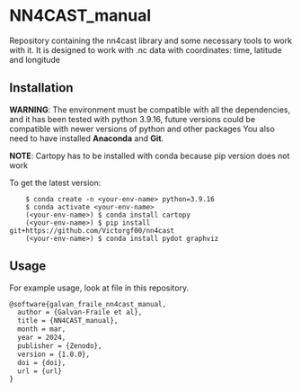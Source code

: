 # NN4CAST_manual
 Repository containing the nn4cast library and some necessary tools to work with it. It is designed to work with .nc data with coordinates: time, latitude and longitude

## Installation
**WARNING**: The environment must be compatible with all the dependencies, and it has been tested with python 3.9.16, future versions could be compatible with newer versions of python and other packages You also need to have installed **Anaconda** and **Git**.

**NOTE**: Cartopy has to be installed with conda because pip version does not work

To get the latest version:
```console
    $ conda create -n <your-env-name> python=3.9.16
    $ conda activate <your-env-name>
    (<your-env-name>) $ conda install cartopy
    (<your-env-name>) $ pip install git+https://github.com/Victorgf00/nn4cast
    (<your-env-name>) $ conda install pydot graphviz
```

## Usage
For example usage, look at file    in this repository.

```markdown
@software{galvan_fraile_nn4cast_manual,
  author = {Galvan-Fraile et al},
  title = {NN4CAST_manual},
  month = mar,
  year = 2024,
  publisher = {Zenodo},
  version = {1.0.0},
  doi = {doi},
  url = {url}
}
```

